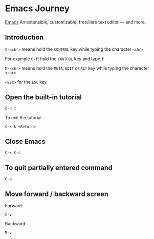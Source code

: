 # Emacs Journey

[Emacs](https://www.gnu.org/software/emacs) An extensible, customizable, free/libre text editor — and more.

## Introduction

`C-<chr>` means hold the `CONTROL` key while typing the character `<chr>`

For example `C-f`: hold the `CONTROL` key and type `f`

`M-<chr>` means hold the `META`, `EDIT` or `ALT` key while typing the character `<chr>`

`<ESC>` for the `ESC` key

## Open the built-in tutorial

```
C-h t
```

To exit the tutorial:

```
C-x k <Return>
```

## Close Emacs

```
C-x C-c
```

## To quit partially entered command

```
C-g
```

## Move forward / backward screen

Forward:

```
C-v
```

Backward:
```
M-v
```

## 

```
```

## 

```
```

## 

```
```

## 

```
```

## 

```
```





## 

```
```




